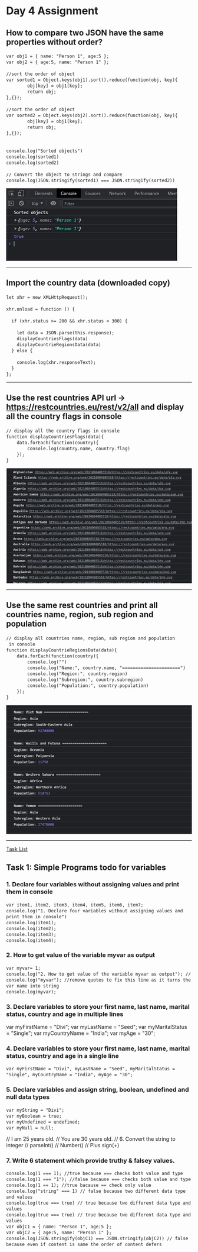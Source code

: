 # Day 4 Assignment

## How to compare two JSON have the same properties without order?

```
var obj1 = { name: "Person 1", age:5 };
var obj2 = { age:5, name: "Person 1" };

//sort the order of object
var sorted1 = Object.keys(obj1).sort().reduce(function(obj, key){
        obj[key] = obj1[key];
        return obj;
},{});

//sort the order of object
var sorted2 = Object.keys(obj2).sort().reduce(function(obj, key){
        obj[key] = obj1[key];
        return obj;
},{});


console.log("Sorted objects")
console.log(sorted1)
console.log(sorted2)

// Convert the object to strings and compare
console.log(JSON.stringify(sorted1) === JSON.stringify(sorted2))

```

![Output1](output/compare-two-objects.JPG)

<hr>

## Import the country data (downloaded copy)

```
let xhr = new XMLHttpRequest();

xhr.onload = function () {

  if (xhr.status >= 200 && xhr.status < 300) {

    let data = JSON.parse(this.response);
    displayCountriesFlags(data)
    displayCountrieRegionsData(data)
  } else {

    console.log(xhr.responseText);
  }
};

```

<hr>

## Use the rest countries API url -> https://restcountries.eu/rest/v2/all and display all the country flags in console

```
// display all the country flags in console
function displayCountriesFlags(data){
    data.forEach(function(country){
        console.log(country.name, country.flag)
    });
}
```

![Output2](output/display-flags.JPG)

<hr>

## Use the same rest countries and print all countries name, region, sub region and population

```
// display all countries name, region, sub region and population
 in console
function displayCountrieRegionsData(data){
    data.forEach(function(country){
        console.log("")
        console.log("Name:", country.name, "======================")
        console.log("Region:", country.region)
        console.log("Subregion:", country.subregion)
        console.log("Population:", country.population)
    });
}

```

![Output3](output/display-country-data.JPG)

<hr>

[Task List](https://medium.com/@reach2arunprakash/www-guvi-io-zen-d395deec1373)

## Task 1: Simple Programs todo for variables

### 1. Declare four variables without assigning values and print them in console

```
var item1, item2, item3, item4, item5, item6, item7;
console.log("1. Declare four variables without assigning values and print them in console")
console.log(item1);
console.log(item2);
console.log(item3);
console.log(item4);
```

### 2. How to get value of the variable myvar as output

```
var myvar= 1;
console.log("2. How to get value of the variable myvar as output"); //
console.log("myvar"); //remove quotes to fix this line as it turns the var name into string
console.log(myvar);
```

### 3. Declare variables to store your first name, last name, marital status, country and age in multiple lines

var myFirstName = "Divi";
var myLastName = "Seed";
var myMaritalStatus = "Single";
var myCountryName = "India";
var myAge = "30";

### 4. Declare variables to store your first name, last name, marital status, country and age in a single line

```
var myFirstName = "Divi", myLastName = "Seed", myMaritalStatus = "Single", myCountryName = "India", myAge = "30";
```

### 5. Declare variables and assign string, boolean, undefined and null data types

```
var myString = "Divi";
var myBoolean = true;
var myUndefined = undefined;
var myNull = null;
```

// I am 25 years old.
// You are 30 years old.
// 6. Convert the string to integer
// parseInt()
// Number()
// Plus sign(+)

### 7. Write 6 statement which provide truthy & falsey values.

```
console.log(1 === 1); //true because === checks both value and type
console.log(1 === "1"); //false because === checks both value and type
console.log(1 == 1); //true bacause == check only value
console.log("string" === 1) // false because two different data type and values
console.log(true === true) // true because two different data type and values
console.log(true === true) // true because two different data type and values
var objC1 = { name: "Person 1", age:5 };
var objC2 = { age:5, name: "Person 1" };
console.log(JSON.stringify(objC1) === JSON.stringify(objC2)) // false because even if content is same the order of content defers
```
